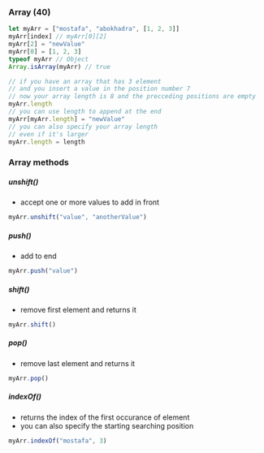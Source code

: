 ### Array (40)
```js
let myArr = ["mostafa", "abokhadra", [1, 2, 3]]
myArr[index] // myArr[0][2] 
myArr[2] = "newValue"
myArr[0] = [1, 2, 3]
typeof myArr // Object
Array.isArray(myArr) // true

// if you have an array that has 3 element
// and you insert a value in the position number 7
// now your array length is 8 and the precceding positions are empty
myArr.length
// you can use length to append at the end
myArr[myArr.length] = "newValue"
// you can also specify your array length
// even if it's larger
myArr.length = length
```

### Array methods

##### unshift()
- accept one or more values to add in front
```js
myArr.unshift("value", "anotherValue")
```

##### push()
- add to end
```js
myArr.push("value")
```

##### shift()
- remove first element and returns it
```js
myArr.shift()
```

##### pop()
- remove last element and returns it
```js
myArr.pop()
```

##### indexOf()
- returns the index of the first occurance of element
- you can also specify the starting searching position
```js
myArr.indexOf("mostafa", 3)
```

#####
```js
```

#####
```js
```

#####
```js
```

#####
```js
```